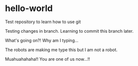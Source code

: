 # hello-world
Test repository to learn how to use git

Testing changes in branch. Learning to commit this branch later.

What's going on?! Why am I typing...

The robots are making me type this but I am not a robot.

Muahuahahaha!! You are one of us now...!!
